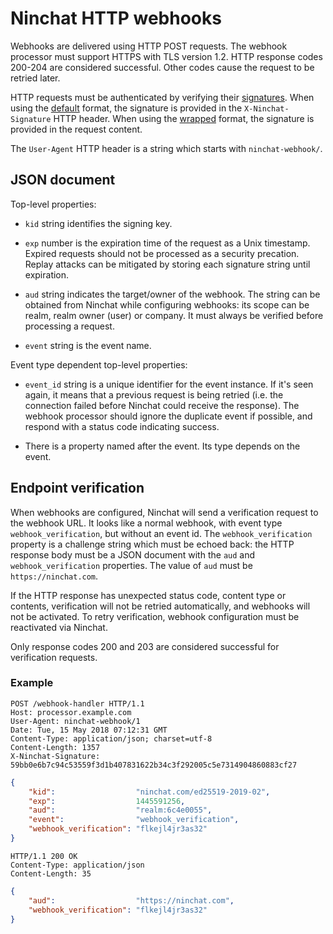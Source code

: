 # Ninchat HTTP webhooks

Webhooks are delivered using HTTP POST requests.  The webhook processor must
support HTTPS with TLS version 1.2.  HTTP response codes 200-204 are considered
successful.  Other codes cause the request to be retried later.

HTTP requests must be authenticated by verifying their
[signatures](webhook.md#signature-verification).  When using the
[default](webhook.md#default) format, the signature is provided in the
`X-Ninchat-Signature` HTTP header.  When using the
[wrapped](webhook.md#wrapped) format, the signature is provided in the request
content.

The `User-Agent` HTTP header is a string which starts with `ninchat-webhook/`.


## JSON document

Top-level properties:

- `kid` string identifies the signing key.

- `exp` number is the expiration time of the request as a Unix timestamp.
  Expired requests should not be processed as a security precation.  Replay
  attacks can be mitigated by storing each signature string until expiration.

- `aud` string indicates the target/owner of the webhook.  The string can be
  obtained from Ninchat while configuring webhooks: its scope can be realm,
  realm owner (user) or company.  It must always be verified before processing
  a request.

- `event` string is the event name.

Event type dependent top-level properties:

- `event_id` string is a unique identifier for the event instance.  If it's
  seen again, it means that a previous request is being retried (i.e. the
  connection failed before Ninchat could receive the response).  The webhook
  processor should ignore the duplicate event if possible, and respond with a
  status code indicating success.

- There is a property named after the event.  Its type depends on the event.


## Endpoint verification

When webhooks are configured, Ninchat will send a verification request to the
webhook URL.  It looks like a normal webhook, with event type
`webhook_verification`, but without an event id.  The `webhook_verification`
property is a challenge string which must be echoed back: the HTTP response
body must be a JSON document with the `aud` and `webhook_verification`
properties.  The value of `aud` must be `https://ninchat.com`.

If the HTTP response has unexpected status code, content type or contents,
verification will not be retried automatically, and webhooks will not be
activated.  To retry verification, webhook configuration must be reactivated
via Ninchat.

Only response codes 200 and 203 are considered successful for verification
requests.


### Example

```
POST /webhook-handler HTTP/1.1
Host: processor.example.com
User-Agent: ninchat-webhook/1
Date: Tue, 15 May 2018 07:12:31 GMT
Content-Type: application/json; charset=utf-8
Content-Length: 1357
X-Ninchat-Signature: 59bb0e6b7c94c53559f3d1b407831622b34c3f292005c5e7314904860883cf27
```

```json
{
    "kid":                  "ninchat.com/ed25519-2019-02",
    "exp":                  1445591256,
    "aud":                  "realm:6c4e0055",
    "event":                "webhook_verification",
    "webhook_verification": "flkejl4jr3as32"
}
```

```
HTTP/1.1 200 OK
Content-Type: application/json
Content-Length: 35
```

```json
{
    "aud":                  "https://ninchat.com",
    "webhook_verification": "flkejl4jr3as32"
}
```

